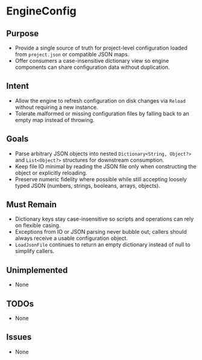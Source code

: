 # EngineConfig

## Purpose
- Provide a single source of truth for project-level configuration loaded from `project.json` or compatible JSON maps.
- Offer consumers a case-insensitive dictionary view so engine components can share configuration data without duplication.

## Intent
- Allow the engine to refresh configuration on disk changes via `Reload` without requiring a new instance.
- Tolerate malformed or missing configuration files by falling back to an empty map instead of throwing.

## Goals
- Parse arbitrary JSON objects into nested `Dictionary<String, Object?>` and `List<Object?>` structures for downstream consumption.
- Keep file IO minimal by reading the JSON file only when constructing the object or explicitly reloading.
- Preserve numeric fidelity where possible while still accepting loosely typed JSON (numbers, strings, booleans, arrays, objects).

## Must Remain
- Dictionary keys stay case-insensitive so scripts and operations can rely on flexible casing.
- Exceptions from IO or JSON parsing never bubble out; callers should always receive a usable configuration object.
- `LoadJsonFile` continues to return an empty dictionary instead of null to simplify callers.

## Unimplemented
- None

## TODOs
- None

## Issues
- None

